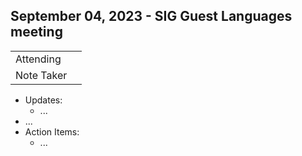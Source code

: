 ## September 04, 2023 - SIG Guest Languages meeting

|          |      | 
| -------- | -------- |
| Attending  | 
| Note Taker | 

* Updates:
    * ...
* ...
* Action Items:
    * ...
